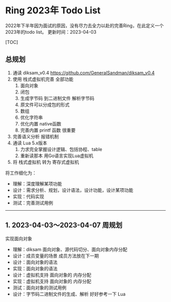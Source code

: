 # Ring 2023年 Todo List


2022年下半年因为面试的原因，没有尽力去全力以赴的完善Ring，在此定义一个2023年的todo list。
更新时间：2023-04-03

[TOC]

## 总规划

1. 通读 diksam_v0.4 https://github.com/GeneralSandman/diksam_v0.4
2. 使用 栈式虚拟机完善 全部功能
   1. 面向对象
   2. 闭包
   3. 生成字节码 到二进制文件 解析字节码
   4. 原文件可以分成包的形式
   5. 数组
   6. 优化字符串
   7. 优化内置 native函数
   8. 完善内置 printf 函数  很重要
3. 完善语义分析 报错机制
4. 通读 Lua 5.x版本
   1. 力求完全掌握设计逻辑、包括协程、table
   2. 重新读那本 用Go语言实现Lua虚拟机
5. 将 栈式虚拟机 转为 寄存式虚拟机


将工作细化为：

- 理解：深度理解某项功能
- 设计：需求分析、规划，设计语法，设计功能，设计某项功能
- 实现：代码实现
- 测试：完善测试用例

-----------------------------

## 1. 2023-04-03～2023-04-07 周规划

实现面向对象
- 理解：diksam 面向对象、源代码切分、面向对象内存分配
- 设计：成员变量的场景  成员方法放在下一期
- 设计：面向对象的语法
- 实现：面向对象的语法
- 设计：虚拟机支持 面向对象的 内存分配
- 实现：虚拟机支持 面向对象的 内存分配
- 测试：面向对象的测试用例
- 设计：字节码二进制文件的生成、解析   好好参考一下 Lua
